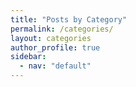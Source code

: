 ```yaml
---
title: "Posts by Category"
permalink: /categories/
layout: categories
author_profile: true
sidebar:
  - nav: "default"
---
```

